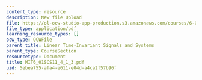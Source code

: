 ```yaml
---
content_type: resource
description: New file Upload
file: https://ol-ocw-studio-app-production.s3.amazonaws.com/courses/6-01sc-introduction-to-electrical-engineering-and-computer-science-i-spring-2011/5ebea755afa4e611e04da4ca2f57b96f_MIT6_01SCS11_4_1_3.pdf
file_type: application/pdf
learning_resource_types: []
ocw_type: OCWFile
parent_title: Linear Time-Invariant Signals and Systems
parent_type: CourseSection
resourcetype: Document
title: MIT6_01SCS11_4_1_3.pdf
uid: 5ebea755-afa4-e611-e04d-a4ca2f57b96f
---
```

